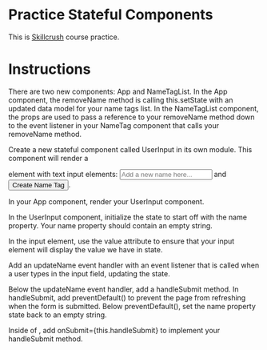 # Practice Stateful Components

This is [Skillcrush](https://skillcrush.com/) course practice.

# Instructions

There are two new components: App and NameTagList. In the App component, the removeName method is calling this.setState with an updated data model for your name tags list. In the NameTagList component, the props are used to pass a reference to your removeName method down to the event listener in your NameTag component that calls your removeName method. 

Create a new stateful component called UserInput in its own module. This component will render a <form> element with text input elements:  <input type="text" placeholder="Add a new name here..." />  and  <input type="submit" value="Create Name Tag" />.
  
In your App component, render your UserInput component.
  
In the UserInput component, initialize the state to start off with the name property. Your name property should contain an empty string.
  
In the input element, use the value attribute to ensure that your input element will display the value we have in state.
  
Add an updateName event handler with an event listener that is called when a user types in the input field, updating the state.
  
Below the updateName event handler, add a handleSubmit method. In handleSubmit, add preventDefault() to prevent the page from refreshing when the form is submitted. Below preventDefault(), set the name property state back to an empty string. 
  
Inside of <form>, add onSubmit={this.handleSubmit} to implement your handleSubmit method.
  
